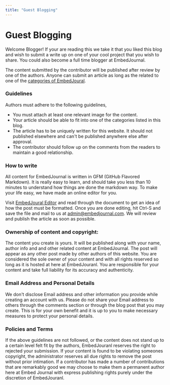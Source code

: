 ```yaml
---
title: "Guest Blogging"
---
```


# Guest Blogging

Welcome Blogger! If your are reading this we take it that you liked this blog and wish to submit a write up on one of your cool project that you wish to share. You could also become a full time blogger at EmbedJournal.

The content submitted by the contributor will be published after review by one of the authors. Anyone can submit an article as long as the related to one of the [categories of EmbedJoural](/category/).

### Guidelines

Authors must adhere to the following guidelines,

  * You must attach at least one relevant image for the content.
  * Your article should be able to fit into one of the categories listed in this blog.
  * The article has to be uniquely written for this website. It should not published elsewhere and can't be published anywhere else after approval.
  * The contributor should follow up on the comments from the readers to maintain a good relationship.

### How to write

All content for EmbedJournal is written in GFM (GitHub Flavored Markdown). It is really easy to learn, and should take you less than 10 minutes to understand how things are done the markdown way. To make your life easy, we have made an online editor for you.

Visit [EmbedJoural Editor](/editor/) and read through the document to get an idea of how the post must be formatted. Once you are done editing, hit Ctrl-S and save the file and mail to us at admin@embedjournal.com. We will review and publish the article as soon as possible.

### Ownership of content and copyright:

The content you create is yours. It will be published along with your name, author info and and other related content at EmbedJournal. The post will appear as any other post made by other authors of this website. You are considered the sole owner of your content and with all rights reserved so long as it is hosted at here at EmbedJouranl. You are responsible for your content and take full liability for its accuracy and authenticity.

### Email Address and Personal Details

We don't disclose Email address and other information you provide while creating an account with us. Please do not share your Email address to others through the comments section or through the blog post that you may create. This is for your own benefit and it is up to you to make necessary measures to protect your personal details.

### Policies and Terms

If the above guidelines are not followed, or the content does not stand up to a certain level felt fit by the authors, EmbedJouranl reserves the right to rejected your submission. If your content is found to be violating someones copyright, the administrator reserves all due rights to remove the post without prior intimation. If a contributor has made a number of contributions that are remarkably good we may choose to make them a permanent author here at Embed Journal with express publishing rights purely under the discretion of EmbedJouranl.

